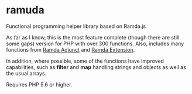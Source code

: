 # ramuda

Functional programming helper library based on Ramda.js

As far as I know, this is the most feature complete (though there are still some gaps) version for PHP with over 300 functions. Also, includes many functions from [Ramda Adjunct](https://char0n.github.io/ramda-adjunct/2.24.0/RA.html) and [Ramda Extension](https://ramda-extension.firebaseapp.com/docs/).

In addition, where possible, some of the functions have improved capabilities, such as **filter** and **map** handling strings and objects as well as the usual arrays.

Requires PHP 5.6 or higher.
